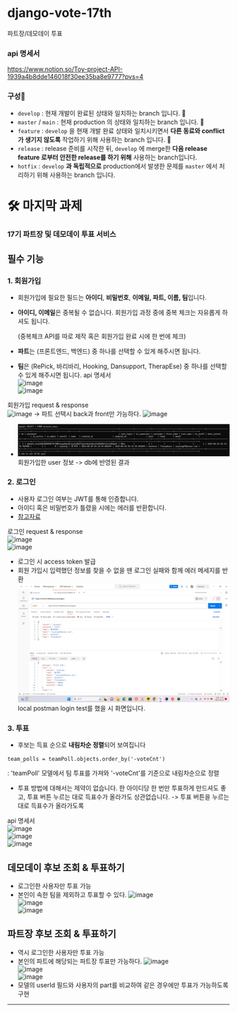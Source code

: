 # django-vote-17th
파트장/데모데이 투표

### api 명세서
https://www.notion.so/Toy-project-API-1939a4b8dde146018f30ee35ba8e9777?pvs=4

### 구성🍒

- `develop` : 현재 개발이 완료된 상태와 일치하는 branch 입니다. 🍒
- `master` / `main` : 현재 production 의 상태와 일치하는 branch 입니다. 🍒
- `feature` : `develop` 을 현재 개발 완료 상태와 일치시키면서 **다른 동료와 conflict가 생기지 않도록** 작업하기 위해 사용하는 branch 입니다. 🍒
- `release` : release 준비를 시작한 뒤, `develop` 에 merge한 **다음 release feature 로부터 안전한 release를 하기 위해** 사용하는 branch입니다.
- `hotfix` : `develop` **과 독립적으로** production에서 발생한 문제를 `master` 에서 처리하기 위해 사용하는 branch 입니다.


# 🛠️ **마지막 과제**

### **17기 파트장 및 데모데이 투표 서비스**

## 필수 기능

### 1. 회원가입

- 회원가입에 필요한 필드는 **아이디**, **비밀번호**, **이메일, 파트, 이름, 팀**입니다.
- **아이디, 이메일**은 중복될 수 없습니다. 
회원가입 과정 중에 중복 체크는 자유롭게 하셔도 됩니다.
    
    (중복체크 API를 따로 제작 혹은 회원가입 완료 시에 한 번에 체크)
    
- **파트**는 (프론트엔드, 백엔드) 중 하나를 선택할 수 있게 해주시면 됩니다.
- **팀**은 (RePick, 바리바리, Hooking, Dansupport, TherapEse) 중 하나를 선택할 수 있게 해주시면 됩니다.
api 명세서  
![image](https://github.com/TherapEase-CEOS/django-vote-17th/assets/90204371/33eb520c-2fd1-49d9-aa3a-e37d328a6c45)  
![image](https://github.com/TherapEase-CEOS/django-vote-17th/assets/90204371/8723970c-ae51-4297-8f21-c78fc098f619)  

회원가입 request & response  
![image](https://github.com/TherapEase-CEOS/django-vote-17th/assets/90204371/4ebd2198-bb28-4a31-ac4b-4e4a80b46885)
-> 파트 선택시 back과 front만 가능하다.
![image](https://github.com/TherapEase-CEOS/django-vote-17th/assets/90204371/d02e2893-96a2-4535-bcc1-1e835476340c)
- ![img_1.png](img_1.png)
회원가입한 user 정보 -> db에 반영된 결과

### 2. 로그인

- 사용자 로그인 여부는 JWT를 통해 인증합니다.
- 아이디 혹은 비밀번호가 틀렸을 시에는 에러를 반환합니다.
- [참고자료](https://django-rest-framework-simplejwt.readthedocs.io/en/latest/getting_started.html)

로그인 request & response  
![image](https://github.com/TherapEase-CEOS/django-vote-17th/assets/90204371/86399dc8-0fdb-4c86-a7fa-44da07586f32)  
![image](https://github.com/TherapEase-CEOS/django-vote-17th/assets/90204371/68bb63ea-5dd2-4a37-878c-8555567a7cd9)  
- 로그인 시 access token 발급
- 회원 가입시 입력했던 정보를 찾을 수 없을 땐 로그인 실패와 함께 에러 메세지를 반환
![img.png](img.png)
local postman login test를 했을 시 화면입니다. 




### 3. 투표

- 후보는 득표 순으로 **내림차순 정렬**되어 보여집니다
```angular2html
team_polls = teamPoll.objects.order_by('-voteCnt')
```
: 'teamPoll' 모델에서 팀 투표를 가져와 '-voteCnt'를 기준으로 내림차순으로 정렬
- 투표 방법에 대해서는 제약이 없습니다. 한 아이디당 한 번만 투표하게 만드셔도 좋고, 투표 버튼 누르는 대로 득표수가 올라가도 상관없습니다.
-> 투표 버튼을 누르는 대로 득표수가 올라가도록



api 명세서  
![image](https://github.com/TherapEase-CEOS/django-vote-17th/assets/90204371/beccc477-12d6-43d4-902f-8079bf3fcd34)  
![image](https://github.com/TherapEase-CEOS/django-vote-17th/assets/90204371/9eb2bab0-5272-49ec-91ba-91e98f8f94f7)  
![image](https://github.com/TherapEase-CEOS/django-vote-17th/assets/90204371/c3dae135-e987-4f11-833c-81601ee2bb88)  

## 데모데이 후보 조회 & 투표하기  
- 로그인한 사용자만 투표 가능
- 본인이 속한 팀을 제외하고 투표할 수 있다.
![image](https://github.com/TherapEase-CEOS/django-vote-17th/assets/90204371/bbec5eeb-c57c-41a5-9427-eb9053012023)  
![image](https://github.com/TherapEase-CEOS/django-vote-17th/assets/90204371/1f036675-f41a-41bb-826c-86fc4d5f97a7)  
![image](https://github.com/TherapEase-CEOS/django-vote-17th/assets/90204371/2e517d49-8b7b-4a2d-9f32-cacf6c97b901)  


## 파트장 후보 조회 & 투표하기  
- 역시 로그인한 사용자만 투표 가능
- 본인의 파트에 해당되는 파트장 투표만 가능하다.
![image](https://github.com/TherapEase-CEOS/django-vote-17th/assets/90204371/f945b487-98e0-4abc-957a-c41b9850b397)  
![image](https://github.com/TherapEase-CEOS/django-vote-17th/assets/90204371/6278cc88-b416-4163-ada8-a21f0d969ef1)  
![image](https://github.com/TherapEase-CEOS/django-vote-17th/assets/90204371/972ed4c9-d80c-4eb4-967b-aea49e972466) 
- 모델의 userId 필드와 사용자의 part를 비교하여 같은 경우에만 투표가 가능하도록 구현

----------------

